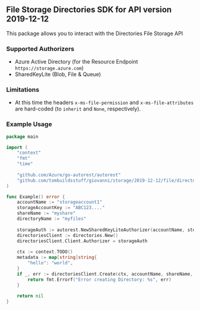 ## File Storage Directories SDK for API version 2019-12-12

This package allows you to interact with the Directories File Storage API

### Supported Authorizers

* Azure Active Directory (for the Resource Endpoint `https://storage.azure.com`)
* SharedKeyLite (Blob, File & Queue)

### Limitations

* At this time the headers `x-ms-file-permission` and `x-ms-file-attributes` are hard-coded (to `inherit` and `None`, respectively).

### Example Usage

```go
package main

import (
	"context"
	"fmt"
	"time"
	
	"github.com/Azure/go-autorest/autorest"
	"github.com/tombuildsstuff/giovanni/storage/2019-12-12/file/directories"
)

func Example() error {
	accountName := "storageaccount1"
    storageAccountKey := "ABC123...."
    shareName := "myshare"
    directoryName := "myfiles"
    
    storageAuth := autorest.NewSharedKeyLiteAuthorizer(accountName, storageAccountKey)
    directoriesClient := directories.New()
    directoriesClient.Client.Authorizer = storageAuth
    
    ctx := context.TODO()
    metadata := map[string]string{
    	"hello": "world",
    }
    if _, err := directoriesClient.Create(ctx, accountName, shareName, directoryName, metadata); err != nil {
        return fmt.Errorf("Error creating Directory: %s", err)
    }
    
    return nil 
}
```